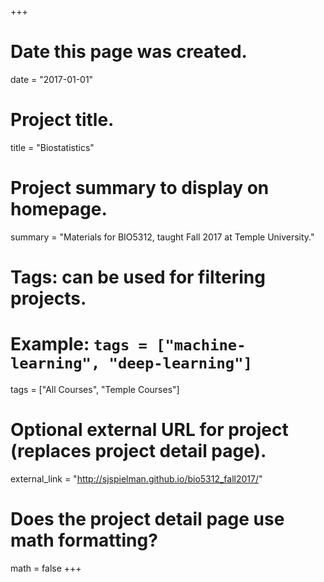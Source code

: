 +++
# Date this page was created.
date = "2017-01-01"


# Project title.
title = "Biostatistics"

# Project summary to display on homepage.
summary = "Materials for BIO5312, taught Fall 2017 at Temple University."

# Tags: can be used for filtering projects.
# Example: `tags = ["machine-learning", "deep-learning"]`
tags = ["All Courses", "Temple Courses"]

# Optional external URL for project (replaces project detail page).
external_link = "http://sjspielman.github.io/bio5312_fall2017/"

# Does the project detail page use math formatting?
math = false
+++
